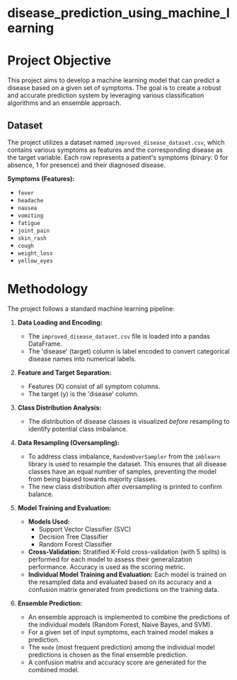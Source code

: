 # disease_prediction_using_machine_learning

# Project Objective

This project aims to develop a machine learning model that can predict a disease based on a given set of symptoms. The goal is to create a robust and accurate prediction system by leveraging various classification algorithms and an ensemble approach.

## Dataset

The project utilizes a dataset named `improved_disease_dataset.csv`, which contains various symptoms as features and the corresponding disease as the target variable. Each row represents a patient's symptoms (binary: 0 for absence, 1 for presence) and their diagnosed disease.

**Symptoms (Features):**
* `fever`
* `headache`
* `nausea`
* `vomiting`
* `fatigue`
* `joint_pain`
* `skin_rash`
* `cough`
* `weight_loss`
* `yellow_eyes`

# Methodology

The project follows a standard machine learning pipeline:

1.  **Data Loading and Encoding:**
    * The `improved_disease_dataset.csv` file is loaded into a pandas DataFrame.
    * The 'disease' (target) column is label encoded to convert categorical disease names into numerical labels.

2.  **Feature and Target Separation:**
    * Features (X) consist of all symptom columns.
    * The target (y) is the 'disease' column.

3.  **Class Distribution Analysis:**
    * The distribution of disease classes is visualized *before* resampling to identify potential class imbalance.

4.  **Data Resampling (Oversampling):**
    * To address class imbalance, `RandomOverSampler` from the `imblearn` library is used to resample the dataset. This ensures that all disease classes have an equal number of samples, preventing the model from       being biased towards majority classes.
    * The new class distribution after oversampling is printed to confirm balance.

5.  **Model Training and Evaluation:**
    * **Models Used:**
        * Support Vector Classifier (SVC)
        * Decision Tree Classifier
        * Random Forest Classifier
    * **Cross-Validation:** Stratified K-Fold cross-validation (with 5 splits) is performed for each model to assess their generalization performance. Accuracy is used as the scoring metric.
    * **Individual Model Training and Evaluation:** Each model is trained on the resampled data and evaluated based on its accuracy and a confusion matrix generated from predictions on the training data.

6.  **Ensemble Prediction:**
    * An ensemble approach is implemented to combine the predictions of the individual models (Random Forest, Naive Bayes, and SVM).
    * For a given set of input symptoms, each trained model makes a prediction.
    * The `mode` (most frequent prediction) among the individual model predictions is chosen as the final ensemble prediction.
    * A confusion matrix and accuracy score are generated for the combined model.
